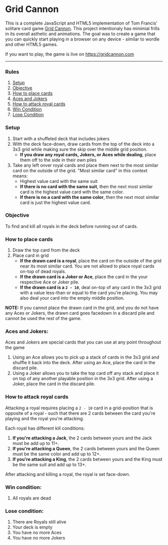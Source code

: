 # Grid Cannon

This is a complete JavaScript and HTML5 implementation of Tom Francis' solitare card game [Grid Cannon](https://www.pentadact.com/2019-08-20-gridcannon-a-single-player-game-with-regular-playing-cards/). This project intentionaly has minimial frills in its overall asthetic and animations. The goal was to create a game that you can quickly start playing in a browser on any device - similar to wordle and other HTML5 games.

If you want to play, the game is live on https://gridcannon.com

---

### Rules
1. <a href="#setup">Setup</a>
2. <a href="#objective">Objective</a>
3. <a href="#how-to-place-cards">How to place cards</a>
4. <a href="#aces-and-jokers">Aces and Jokers</a>
4. <a href="#how-to-attack-royal-cards">How to attack royal cards</a>
5. <a href="#win-condition">Win Condition</a>
6. <a href="#lose-condition">Lose Condition</a>


### Setup
1. Start with a shuffeled deck that includes jokers
2. With the deck face-down, draw cards from the top of the deck into a 3x3 grid while making sure the skip over the middle grid position.
    - <b>If you draw any royal cards, Jokers, or Aces while dealing</b>, place them off to the side in their own piles
3. Take any left onver royal cards and place them next to the most similar card on the outside of the grid. "Most similar card" in this context means:
    - Highest value card with the same suit
    - <b>If there is no card with the same suit</b>, then the next most similar card is the highest value card with the same color.
    - <b>If there is no a card with the same color</b>, then the next most similar card is just the highest value card.

### Objective
To find and kill all royals in the deck before running out of cards.

### How to place cards
1. Draw the top card from the deck
2. Place card in grid
    - <b>If the drawn card is a royal</b>, place the card on the outside of the grid near its most similar card. You are not allowd to place royal cards on-top of dead royals.
    - <b>If the drawn card is a Joker or Ace</b>, place the card in the your respective Ace or Joker pile.
    - <b>If the drawn card is a `2 - 10`</b>, deal on-top of any card in the 3x3 grid with a value less-than or equal to the card you're placing. You may also deal your card into the empty middle position.

<b>NOTE:</b> If you cannot place the drawn card in the grid, and you do not have any Aces or Jokers, the drawn card goes facedown in a discard pile and cannot be used the rest of the game.</b>

### Aces and Jokers:
Aces and Jokers are special cards that you can use at any point throughout the game
1. Using an Ace allows you to pick up a stack of cards in the 3x3 grid and shuffle it back into the deck. After using an Ace, place the card in the discard pile.
2. Using a Joker allows you to take the top card off any stack and place it on top of any another playable position in the 3x3 grid. After using a Joker, place the card in the discard pile.

### How to attack royal cards
Attacking a royal requires placing a `2 - 10` card in a grid-position that is opposite of a royal - such that there are 2 cards between the card you're playing and the royal you're attacking.

Each royal has different kill conditions:
1. <b>If you're attacking a Jack</b>, the 2 cards between yours and the Jack must be add up to 11+.
2. <b>If you're attacking a Queen</b>, the 2 cards between yours and the Queen must be the same color and add up to 12+.
3. <b>If you're attacking a King</b>, the 2 cards between yours and the King must be the same suit and add up to 13+.

After attacking and killing a royal, the royal is set face-down.

### Win condition:
1. All royals are dead

### Lose condition:
1. There are Royals still alive
2. Your deck is empty
3. You have no more Aces
4. You have no more Jokers
